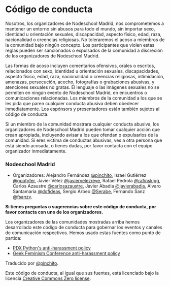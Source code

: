 # Código de conducta

Nosotros, los organizadores de Nodeschool Madrid, nos comprometemos a mantener
un entorno sin abusos para todo el mundo, sin importar sexo, identidad u orientación
sexuales, discapacidad, aspecto físico, edad, raza, nacionalidad
o creencias religiosas.
No toleraremos el acoso a miembros de la comunidad bajo ningún concepto.
Los participantes que violen estas reglas pueden ser sancionados o expulsados
de la comunidad a discreción de los organizadores de Nodeschool Madrid.

Las formas de acoso incluyen comentarios ofensivos, orales o escritos,
relacionados con sexo, identidad u orientación sexuales, discapacidades,
aspecto físico, edad, raza, nacionalidad o creencias religiosas,
intimidación, amenazas, persecución, acecho, fotografías o grabaciones abusivas,
y atenciones sexuales no gratas.
El lenguaje o las imágenes sexuales no se permiten en ningún evento de
Nodeschool Madrid, en encuentros o comunicaciones relacionadas.
Los miembros de la comunidad a los que se les pida que paren cualquier
conducta abusiva deben obedecer inmediatamente.
Los espónsors y presentadores están también sujetos al código de conducta.

Si un miembro de la comunidad mostrara cualquier conducta abusiva,
los organizadores de Nodeschool Madrid pueden tomar cualquier acción
que crean apropiada, incluyendo avisar a los que ofendan o expulsarlos
de la comunidad. Si eres víctima de conductas abusivas, ves a otra persona
que está siendo acosada, o tienes dudas, por favor contacta con el equipo
organizador inmediatamente.

### Nodeschool Madrid

* Organizadores: Alejandro Fernández [@pinchito](https://twitter.com/pinchito), Israel Gutiérrez [@gootyfer](https://twitter.com/gootyfer), Javier Vélez [@javiervelezreye](https://twitter.com/javiervelezreye), Rafael Pedrola [@rafinskipg](https://twitter.com/rafinskipg), Carlos Azaustre [@carlosazaustre](https://twitter.com/carlosazaustre), Javier Abadia [@javierabadia](https://twitter.com/javierabadia), Alvaro Santamaría [@dofideas](https://twitter.com/dofideas), Sergio Arbeo [@Serabe](https://twitter.com/Serabe), Fernando Sanz [@fsanzv](https://twitter.com/fsanzv).

**Si tienes preguntas o sugerencias sobre este código de conducta,
por favor contacta con uno de los organizadores.**

Los organizadores de las comunidades mostradas arriba hemos desarrollado este código de conducta
para gobernar los eventos y canales de comunicación respectivos.
Hemos usado estas fuentes como punto de partida:

* [PDX
Python's anti-harassment policy](http://www.meetup.com/pdxpython/pages/Code_of_Conduct/)
* [Geek Feminism Conference anti-harassment policy](http://geekfeminism.wikia.com/wiki/Conference_anti-harassment/Policy)

Traducido por [@pinchito](https://twitter.com/pinchito).

Este código de conducta, al igual que sus fuentes, está licenciado bajo la licencia
[Creative Commons Zero license](http://creativecommons.org/publicdomain/zero/1.0/).

